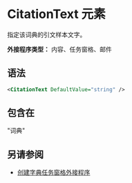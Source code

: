 # <a name="citationtext-element"></a>CitationText 元素

指定该词典的引文样本文字。

**外接程序类型：** 内容、任务窗格、邮件

## <a name="syntax"></a>语法

```XML
<CitationText DefaultValue="string" />
```

## <a name="contained-in"></a>包含在

"词典"

## <a name="see-also"></a>另请参阅

- [创建字典任务窗格外接程序](https://docs.microsoft.com/office/dev/add-ins/word/dictionary-task-pane-add-ins)
